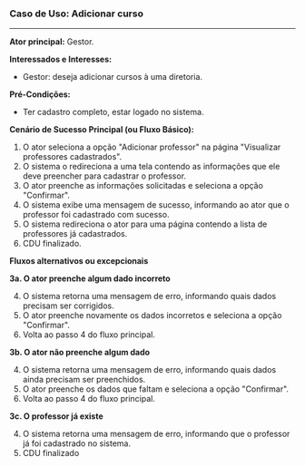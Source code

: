 ### Caso de Uso: Adicionar curso
---
**Ator principal:** Gestor.

**Interessados e Interesses:**
- Gestor: deseja adicionar cursos à uma diretoria.

**Pré-Condições:**
- Ter cadastro completo, estar logado no sistema.

**Cenário de Sucesso Principal (ou Fluxo Básico):**

1. O ator seleciona a opção "Adicionar professor" na página "Visualizar professores cadastrados".
2. O sistema o redireciona a uma tela contendo as informações que ele deve preencher para cadastrar o professor.
3. O ator preenche as informações solicitadas e seleciona a opção "Confirmar".
4. O sistema exibe uma mensagem de sucesso, informando ao ator que o professor foi cadastrado com sucesso.
5. O sistema redireciona o ator para uma página contendo a lista de professores já cadastrados.
6. CDU finalizado.

**Fluxos alternativos ou excepcionais**

**3a. O ator preenche algum dado incorreto**

4. O sistema retorna uma mensagem de erro, informando quais dados precisam ser corrigidos.
5. O ator preenche novamente os dados incorretos e seleciona a opção "Confirmar".
6. Volta ao passo 4 do fluxo principal.

**3b. O ator não preenche algum dado**

4. O sistema retorna uma mensagem de erro, informando quais dados ainda precisam ser preenchidos.
5. O ator preenche os dados que faltam e seleciona a opção "Confirmar".
6. Volta ao passo 4 do fluxo principal.

**3c. O professor já existe**

4. O sistema retorna uma mensagem de erro, informando que o professor já foi cadastrado no sistema.
7. CDU finalizado
